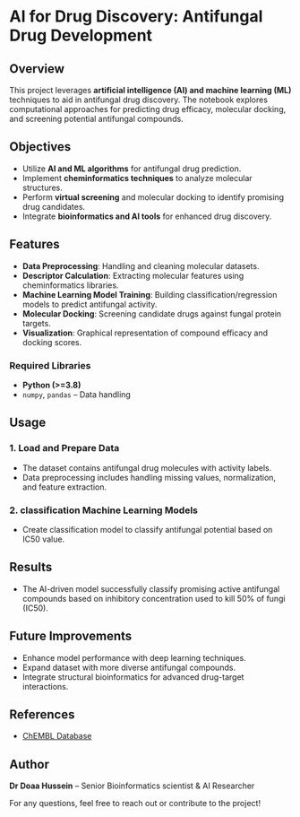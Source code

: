 # AI for Drug Discovery: Antifungal Drug Development

## Overview
This project leverages **artificial intelligence (AI) and machine learning (ML)** techniques to aid in antifungal drug discovery. The notebook explores computational approaches for predicting drug efficacy, molecular docking, and screening potential antifungal compounds.

## Objectives
- Utilize **AI and ML algorithms** for antifungal drug prediction.
- Implement **cheminformatics techniques** to analyze molecular structures.
- Perform **virtual screening** and molecular docking to identify promising drug candidates.
- Integrate **bioinformatics and AI tools** for enhanced drug discovery.

## Features
- **Data Preprocessing**: Handling and cleaning molecular datasets.
- **Descriptor Calculation**: Extracting molecular features using cheminformatics libraries.
- **Machine Learning Model Training**: Building classification/regression models to predict antifungal activity.
- **Molecular Docking**: Screening candidate drugs against fungal protein targets.
- **Visualization**: Graphical representation of compound efficacy and docking scores.


### Required Libraries
- **Python (>=3.8)**
- `numpy`, `pandas` – Data handling


## Usage
### 1. Load and Prepare Data
- The dataset contains antifungal drug molecules with activity labels.
- Data preprocessing includes handling missing values, normalization, and feature extraction.

### 2. classification Machine Learning Models
- Create  classification model  to classify antifungal potential based on IC50 value.


## Results
- The AI-driven model successfully classify promising active antifungal compounds based on inhibitory concentration used to kill 50% of fungi (IC50).

## Future Improvements
- Enhance model performance with deep learning techniques.
- Expand dataset with more diverse antifungal compounds.
- Integrate structural bioinformatics for advanced drug-target interactions.

## References
- [ChEMBL Database](https://www.ebi.ac.uk/chembl/)

## Author
**Dr Doaa Hussein** – Senior Bioinformatics scientist & AI Researcher

For any questions, feel free to reach out or contribute to the project!

